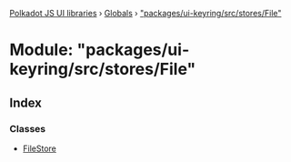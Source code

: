 [Polkadot JS UI libraries](../README.md) › [Globals](../globals.md) › ["packages/ui-keyring/src/stores/File"](_packages_ui_keyring_src_stores_file_.md)

# Module: "packages/ui-keyring/src/stores/File"

## Index

### Classes

* [FileStore](../classes/_packages_ui_keyring_src_stores_file_.filestore.md)
